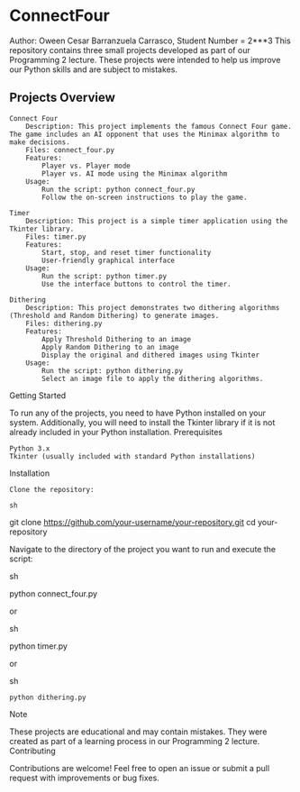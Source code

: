 # ConnectFour
Author: Oween Cesar Barranzuela Carrasco, Student Number = 2***3
This repository contains three small projects developed as part of our Programming 2 lecture. These projects were intended to help us improve our Python skills and are subject to mistakes.
## Projects Overview

    Connect Four
        Description: This project implements the famous Connect Four game. The game includes an AI opponent that uses the Minimax algorithm to make decisions.
        Files: connect_four.py
        Features:
            Player vs. Player mode
            Player vs. AI mode using the Minimax algorithm
        Usage:
            Run the script: python connect_four.py
            Follow the on-screen instructions to play the game.

    Timer
        Description: This project is a simple timer application using the Tkinter library.
        Files: timer.py
        Features:
            Start, stop, and reset timer functionality
            User-friendly graphical interface
        Usage:
            Run the script: python timer.py
            Use the interface buttons to control the timer.

    Dithering
        Description: This project demonstrates two dithering algorithms (Threshold and Random Dithering) to generate images.
        Files: dithering.py
        Features:
            Apply Threshold Dithering to an image
            Apply Random Dithering to an image
            Display the original and dithered images using Tkinter
        Usage:
            Run the script: python dithering.py
            Select an image file to apply the dithering algorithms.

Getting Started

To run any of the projects, you need to have Python installed on your system. Additionally, you will need to install the Tkinter library if it is not already included in your Python installation.
Prerequisites

    Python 3.x
    Tkinter (usually included with standard Python installations)

Installation

    Clone the repository:

    sh

git clone https://github.com/your-username/your-repository.git
cd your-repository

Navigate to the directory of the project you want to run and execute the script:

sh

python connect_four.py

or

sh

python timer.py

or

sh

    python dithering.py

Note

These projects are educational and may contain mistakes. They were created as part of a learning process in our Programming 2 lecture.
Contributing

Contributions are welcome! Feel free to open an issue or submit a pull request with improvements or bug fixes.
